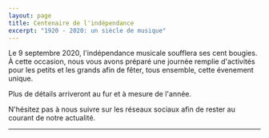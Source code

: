 ```yaml
---
layout: page
title: Centenaire de l'indépendance
excerpt: "1920 - 2020: un siècle de musique"
---
```


Le 9 septembre 2020, l'indépendance musicale soufflera ses cent bougies.
À cette occasion, nous vous avons préparé une journée remplie d'activités pour les petits et les grands afin de fêter, tous ensemble, cette évenement unique.

Plus de détails arriveront au fur et à mesure de l'année.

N'hésitez pas à nous suivre sur les réseaux sociaux afin de rester au courant de notre actualité.

---
